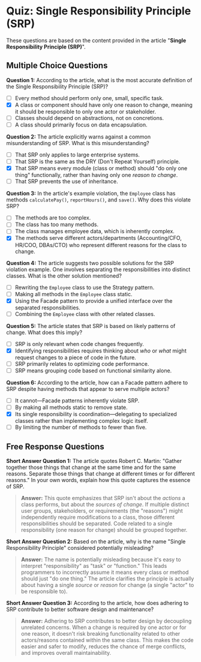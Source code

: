# Quiz: Single Responsibility Principle (SRP)

These questions are based on the content provided in the article "**Single Responsibility Principle (SRP)**".

## Multiple Choice Questions

**Question 1:**
According to the article, what is the most accurate definition of the Single Responsibility Principle (SRP)?

*   [ ] Every method should perform only one, small, specific task.
*   [x] A class or component should have only one reason to change, meaning it should be responsible to only one actor or stakeholder.
*   [ ] Classes should depend on abstractions, not on concretions.
*   [ ] A class should primarily focus on data encapsulation.

**Question 2:**
The article explicitly warns against a common misunderstanding of SRP. What is this misunderstanding?

*   [ ] That SRP only applies to large enterprise systems.
*   [ ] That SRP is the same as the DRY (Don't Repeat Yourself) principle.
*   [x] That SRP means every module (class or method) should "do only one thing" functionally, rather than having only one *reason to change*.
*   [ ] That SRP prevents the use of inheritance.

**Question 3:**
In the article's example violation, the `Employee` class has methods `calculatePay()`, `reportHours()`, and `save()`. Why does this violate SRP?

*   [ ] The methods are too complex.
*   [ ] The class has too many methods.
*   [ ] The class manages employee data, which is inherently complex.
*   [x] The methods serve different actors/departments (Accounting/CFO, HR/COO, DBAs/CTO) who represent different reasons for the class to change.

**Question 4:**
The article suggests two possible solutions for the SRP violation example. One involves separating the responsibilities into distinct classes. What is the other solution mentioned?

*   [ ] Rewriting the `Employee` class to use the Strategy pattern.
*   [ ] Making all methods in the `Employee` class static.
*   [x] Using the Facade pattern to provide a unified interface over the separated responsibilities.
*   [ ] Combining the `Employee` class with other related classes.

**Question 5:**
The article states that SRP is based on likely patterns of change. What does this imply?

*   [ ] SRP is only relevant when code changes frequently.
*   [x] Identifying responsibilities requires thinking about *who* or *what* might request changes to a piece of code in the future.
*   [ ] SRP primarily relates to optimizing code performance.
*   [ ] SRP means grouping code based on functional similarity alone.

**Question 6:**
According to the article, how can a Facade pattern adhere to SRP despite having methods that appear to serve multiple actors?

*   [ ] It cannot—Facade patterns inherently violate SRP.
*   [ ] By making all methods static to remove state.
*   [x] Its single responsibility is coordination—delegating to specialized classes rather than implementing complex logic itself.
*   [ ] By limiting the number of methods to fewer than five.

## Free Response Questions

**Short Answer Question 1:**
The article quotes Robert C. Martin: "Gather together those things that change at the same time and for the same reasons. Separate those things that change at different times or for different reasons." In your own words, explain how this quote captures the essence of SRP.

> **Answer:** This quote emphasizes that SRP isn't about the *actions* a class performs, but about the *sources of change*. If multiple distinct user groups, stakeholders, or requirements (the "reasons") might independently require modifications to a class, those different responsibilities should be separated. Code related to a single responsibility (one reason for change) should be grouped together.

**Short Answer Question 2:**
Based on the article, why is the name "Single Responsibility Principle" considered potentially misleading?

> **Answer:** The name is potentially misleading because it's easy to interpret "responsibility" as "task" or "function." This leads programmers to incorrectly assume it means every class or method should just "do one thing." The article clarifies the principle is actually about having a single *source* or *reason* for change (a single "actor" to be responsible to).

**Short Answer Question 3:**
According to the article, how does adhering to SRP contribute to better software design and maintenance?

> **Answer:** Adhering to SRP contributes to better design by decoupling unrelated concerns. When a change is required by one actor or for one reason, it doesn't risk breaking functionality related to other actors/reasons contained within the same class. This makes the code easier and safer to modify, reduces the chance of merge conflicts, and improves overall maintainability.